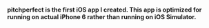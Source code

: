 #### pitchperfect is the first iOS app I created. This app is optimized for running on actual iPhone 6 rather than running on iOS Simulator.

